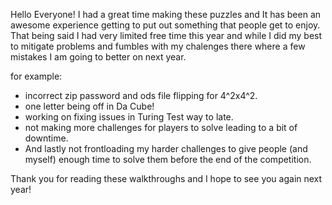 Hello Everyone! 
I had a great time making these puzzles and It has been an awesome experience getting to put out something that people get to enjoy.
That being said I had very limited free time this year and while I did my best to mitigate problems and fumbles with my chalenges there where a few mistakes I am going to better on next year. 

for example:
  - incorrect zip password and ods file flipping for 4^2x4^2.
  - one letter being off in Da Cube!
  - working on fixing issues in Turing Test way to late.
  - not making more challenges for players to solve leading to a bit of downtime.
  - And lastly not frontloading my harder challenges to give people (and myself) enough time to solve them before the end of the competition.

Thank you for reading these walkthroughs and I hope to see you again next year!

